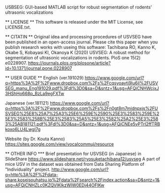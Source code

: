 USBSEG: GUI-based MATLAB script for robust segmentation of rodents' ultrasonic vocalizations

** LICENSE **
This software is released under the MIT License, see LICENSE.txt.

** CITATIN **
Original idea and processing procedures of USVSEG have been published in an open-access journal.
Please cite this paper when you publish research works with useing this software:
  Tachibana RO, Kanno K, Okabe S, Kobayasi KI, Okanoya K (2020) USVSEG: A robust method for segmentation of ultrasonic vocalizations in rodents. PloS one 15(2) e0228907. https://journals.plos.org/plosone/article?id=10.1371/journal.pone.0228907

** USER GUIDE **
English (ver.191029) 
https://www.google.com/url?q=https%3A%2F%2Fwww.dropbox.com%2Fs%2Fcqsyoaytj9lu6il%2FUSVSEG_manu_Eng191029.pdf%3Fdl%3D0&sa=D&sntz=1&usg=AFQjCNHWcjxJ3HShHo668p_BzLa9egFXTw

Japanese (ver.181121)
https://www.google.com/url?q=https%3A%2F%2Fwww.dropbox.com%2Fs%2Fn0gt8m7midnpxjs%2FUSVSEG%25E8%25A7%25A3%25E6%259E%2590%25E3%2583%259E%25E3%2583%258B%25E3%2583%25A5%25E3%2582%25A2%25E3%2583%25AB181121.pdf%3Fdl%3D0&sa=D&sntz=1&usg=AFQjCNEe5vPTrI2ffTRBkoxo6LU4LwgI7g

Website (by Dr. Kouta Kanno)
https://sites.google.com/view/vocalcommuj/resource

** OTHER INFO ***
Brief presentation for USVSEG (in Japanese) in SlideShare https://www.slideshare.net/ryosuketachibana12/usvseg
A part of mice USV in the dataset was obtained from Data Sharing Platform of "Individuality" project.
http://www.google.com/url?q=http%3A%2F%2Fdata-share.koseisouhatsu.jp%2Fdata%2Fsearch%2Findex.action&sa=D&sntz=1&usg=AFQjCNHZLc0KZQVIKIkzWIW0EDj44OFlKw


